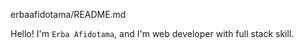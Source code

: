 erbaafidotama/README.md

Hello! I'm ``Erba Afidotama``, and I'm web developer with full stack skill.

